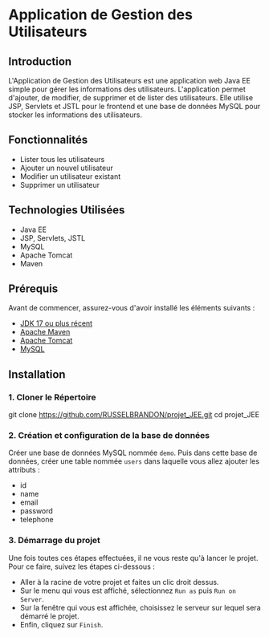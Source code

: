# Application de Gestion des Utilisateurs

## Introduction

L'Application de Gestion des Utilisateurs est une application web Java EE simple pour gérer les informations des utilisateurs. L'application permet d'ajouter, de modifier, de supprimer et de lister des utilisateurs. Elle utilise JSP, Servlets et JSTL pour le frontend et une base de données MySQL pour stocker les informations des utilisateurs.

## Fonctionnalités

- Lister tous les utilisateurs
- Ajouter un nouvel utilisateur
- Modifier un utilisateur existant
- Supprimer un utilisateur

## Technologies Utilisées

- Java EE
- JSP, Servlets, JSTL
- MySQL
- Apache Tomcat
- Maven

## Prérequis

Avant de commencer, assurez-vous d'avoir installé les éléments suivants :

- [JDK 17 ou plus récent](https://www.oracle.com/java/technologies/javase-downloads.html)
- [Apache Maven](https://maven.apache.org/)
- [Apache Tomcat](http://tomcat.apache.org/)
- [MySQL](https://www.mysql.com/)

## Installation

### 1. Cloner le Répertoire


git clone https://github.com/RUSSELBRANDON/projet_JEE.git
cd projet_JEE

### 2. Création et configuration de la base de données

Créer une base de données MySQL nommée `demo`. Puis dans cette base de données, créer une table nommée `users` dans laquelle vous allez ajouter les attributs :

- id
- name
- email
- password
- telephone

### 3. Démarrage du projet

Une fois toutes ces étapes effectuées, il ne vous reste qu'à lancer le projet. Pour ce faire, suivez les étapes ci-dessous :

- Aller à la racine de votre projet et faites un clic droit dessus.
- Sur le menu qui vous est affiché, sélectionnez `Run as` puis `Run on Server`.
- Sur la fenêtre qui vous est affichée, choisissez le serveur sur lequel sera démarré le projet.
- Enfin, cliquez sur `Finish`.
